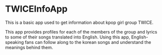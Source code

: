# TWICEInfoApp

This is a basic app used to get information about kpop girl group TWICE.

This app provides profiles for each of the members of the group and lyrics to some of their songs translated into English. 
Using this app, English-speaking fans can follow along to the korean songs and understand the meanings behind them.
